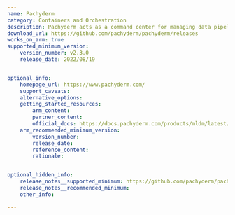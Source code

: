 ```yaml
---
name: Pachyderm
category: Containers and Orchestration
description: Pachyderm acts as a command center for managing data pipelines especially those involving big data processing it excels at keeping track of various data versions ensuring clarity and reproducibility throughout the process.
download_url: https://github.com/pachyderm/pachyderm/releases
works_on_arm: true
supported_minimum_version:
    version_number: v2.3.0
    release_date: 2022/08/19


optional_info:
    homepage_url: https://www.pachyderm.com/
    support_caveats:
    alternative_options:
    getting_started_resources:
        arm_content:
        partner_content:
        official_docs: https://docs.pachyderm.com/products/mldm/latest/get-started/first-time-setup/#first-time-setup-2-install-pachctl-cli
    arm_recommended_minimum_version:
        version_number:
        release_date:
        reference_content:
        rationale:


optional_hidden_info:
    release_notes__supported_minimum: https://github.com/pachyderm/pachyderm/releases/tag/v2.3.0
    release_notes__recommended_minimum:
    other_info:

---
```

